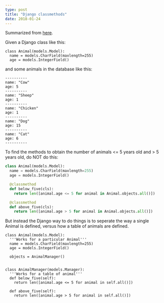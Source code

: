 ```yaml
---
type: post
title: "Django classmethods"
date: 2018-01-24
---
```


Summarized from [here](https://stackoverflow.com/questions/2213309/django-model-class-methods-for-predefined-values).

Given a Django class like this:
```
class Animal(models.Model):
  name = models.CharField(maxlength=255)
  age = models.IntegerField()
```

and some animals in the database like this:
```
----------
name: "Cow"
age: 5
----------
name: "Sheep"
age: 1
----------
name: "Chicken"
age: 1
----------
name: "Dog"
age: 15
----------
name: "Cat"
age: 6
----------
```

To find the methods to obtain the number of animals <= 5 years old
and > 5 years old, do NOT do this:

```py
class Animal(models.Model):
  name = models.CharField(maxlength=255)
  age = models.IntegerField()

  @classmethod
  def below_five(cls):
    return len([animal.age <= 5 for animal in Animal.objects.all()])

  @classmethod
  def above_five(cls):
    return len([animal.age > 5 for animal in Animal.objects.all()])
```

But instead the Django way to do things is to seperate the way a single Animal
is defined, versus how a table of animals are defined.

```
class Animal(models.Model):
  '''Works for a particular Animal'''
  name = models.CharField(maxlength=255)
  age = models.IntegerField()

  objects = AnimalManager()


class AnimalManager(models.Manager):
  '''Works for a table of animal'''
  def below_five(self):
    return len([animal.age <= 5 for animal in self.all()])

  def above_five(self):
    return len([animal.age > 5 for animal in self.all()])
```

